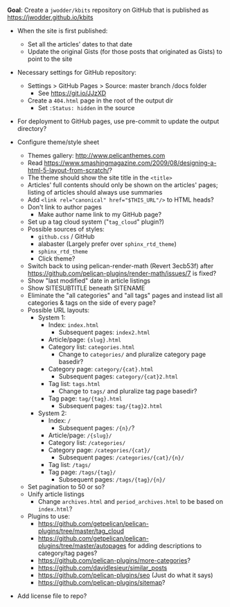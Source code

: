 **Goal**: Create a `jwodder/kbits` repository on GitHub that is published as
<https://jwodder.github.io/kbits>

- When the site is first published:
    - Set all the articles' dates to that date
    - Update the original Gists (for those posts that originated as Gists) to
      point to the site

- Necessary settings for GitHub repository:
    - Settings > GitHub Pages > Source: master branch /docs folder
        - See <https://git.io/JJzXD>
    - Create a `404.html` page in the root of the output dir
        - Set `:Status: hidden` in the source

- For deployment to GitHub pages, use pre-commit to update the output
  directory?

- Configure theme/style sheet
    - Themes gallery: <http://www.pelicanthemes.com>
    - Read <https://www.smashingmagazine.com/2009/08/designing-a-html-5-layout-from-scratch/>?
    - The theme should show the site title in the `<title>`
    - Articles' full contents should only be shown on the articles' pages;
      listing of articles should always use summaries
    - Add `<link rel="canonical" href="$THIS_URL"/>` to HTML heads?
    - Don't link to author pages
        - Make author name link to my GitHub page?
    - Set up a tag cloud system ("`tag_cloud`" plugin?)
    - Possible sources of styles:
        - `github.css` / GitHub
        - alabaster (Largely prefer over `sphinx_rtd_theme`)
        - `sphinx_rtd_theme`
        - Click theme?
    - Switch back to using pelican-render-math (Revert 3ecb53f) after
      <https://github.com/pelican-plugins/render-math/issues/7> is fixed?
    - Show "last modified" date in article listings
    - Show SITESUBTITLE beneath SITENAME
    - Eliminate the "all categories" and "all tags" pages and instead list all
      categories & tags on the side of every page?
    - Possible URL layouts:
        - System 1:
            - Index: `index.html`
                - Subsequent pages: `index2.html`
            - Article/page: `{slug}.html`
            - Category list: `categories.html`
                - Change to `categories/` and pluralize category page basedir?
            - Category page: `category/{cat}.html`
                - Subsequent pages: `category/{cat}2.html`
            - Tag list: `tags.html`
                - Change to `tags/` and pluralize tag page basedir?
            - Tag page: `tag/{tag}.html`
                - Subsequent pages: `tag/{tag}2.html`
        - System 2:
            - Index: `/`
                - Subsequent pages: `/{n}/`?
            - Article/page: `/{slug}/`
            - Category list: `/categories/`
            - Category page: `/categories/{cat}/`
                - Subsequent pages: `/categories/{cat}/{n}/`
            - Tag list: `/tags/`
            - Tag page: `/tags/{tag}/`
                - Subsequent pages: `/tags/{tag}/{n}/`
    - Set pagination to 50 or so?
    - Unify article listings
        - Change `archives.html` and `period_archives.html` to be based on
          `index.html`?
    - Plugins to use:
        - <https://github.com/getpelican/pelican-plugins/tree/master/tag_cloud>
        - <https://github.com/getpelican/pelican-plugins/tree/master/autopages>
          for adding descriptions to category/tag pages?
        - <https://github.com/pelican-plugins/more-categories>?
        - <https://github.com/davidlesieur/similar_posts>
        - <https://github.com/pelican-plugins/seo> (Just do what it says)
        - <https://github.com/pelican-plugins/sitemap>?

- Add license file to repo?
